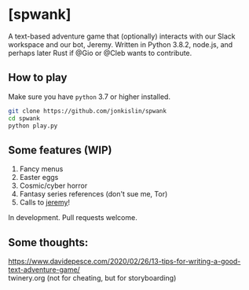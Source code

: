 # [spwank]

A text-based adventure game that (optionally) interacts with our Slack workspace and our bot, Jeremy.
Written in Python 3.8.2, node.js, and perhaps later Rust if @Gio or @Cleb wants to contribute.

## How to play

Make sure you have `python` 3.7 or higher installed.

```sh
git clone https://github.com/jonkislin/spwank
cd spwank
python play.py
```

## Some features (WIP)

1. Fancy menus  
2. Easter eggs
3. Cosmic/cyber horror
4. Fantasy series references (don't sue me, Tor)
5. Calls to [jeremy](https://github.com/nickells/jeremy-the-bot)!

In development. Pull requests welcome. 

## Some thoughts:
https://www.davidepesce.com/2020/02/26/13-tips-for-writing-a-good-text-adventure-game/  
twinery.org (not for cheating, but for storyboarding)
